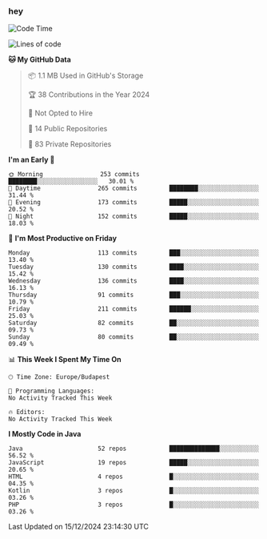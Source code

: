 ### hey

<!--START_SECTION:waka-->
![Code Time](http://img.shields.io/badge/Code%20Time-1%2C037%20hrs%202%20mins-blue)

![Lines of code](https://img.shields.io/badge/From%20Hello%20World%20I%27ve%20Written-1.1%20million%20lines%20of%20code-blue)

**🐱 My GitHub Data** 

> 📦 1.1 MB Used in GitHub's Storage 
 > 
> 🏆 38 Contributions in the Year 2024
 > 
> 🚫 Not Opted to Hire
 > 
> 📜 14 Public Repositories 
 > 
> 🔑 83 Private Repositories 
 > 
**I'm an Early 🐤** 

```text
🌞 Morning                253 commits         ████████░░░░░░░░░░░░░░░░░   30.01 % 
🌆 Daytime                265 commits         ████████░░░░░░░░░░░░░░░░░   31.44 % 
🌃 Evening                173 commits         █████░░░░░░░░░░░░░░░░░░░░   20.52 % 
🌙 Night                  152 commits         █████░░░░░░░░░░░░░░░░░░░░   18.03 % 
```
📅 **I'm Most Productive on Friday** 

```text
Monday                   113 commits         ███░░░░░░░░░░░░░░░░░░░░░░   13.40 % 
Tuesday                  130 commits         ████░░░░░░░░░░░░░░░░░░░░░   15.42 % 
Wednesday                136 commits         ████░░░░░░░░░░░░░░░░░░░░░   16.13 % 
Thursday                 91 commits          ███░░░░░░░░░░░░░░░░░░░░░░   10.79 % 
Friday                   211 commits         ██████░░░░░░░░░░░░░░░░░░░   25.03 % 
Saturday                 82 commits          ██░░░░░░░░░░░░░░░░░░░░░░░   09.73 % 
Sunday                   80 commits          ██░░░░░░░░░░░░░░░░░░░░░░░   09.49 % 
```


📊 **This Week I Spent My Time On** 

```text
🕑︎ Time Zone: Europe/Budapest

💬 Programming Languages: 
No Activity Tracked This Week

🔥 Editors: 
No Activity Tracked This Week
```

**I Mostly Code in Java** 

```text
Java                     52 repos            ██████████████░░░░░░░░░░░   56.52 % 
JavaScript               19 repos            █████░░░░░░░░░░░░░░░░░░░░   20.65 % 
HTML                     4 repos             █░░░░░░░░░░░░░░░░░░░░░░░░   04.35 % 
Kotlin                   3 repos             █░░░░░░░░░░░░░░░░░░░░░░░░   03.26 % 
PHP                      3 repos             █░░░░░░░░░░░░░░░░░░░░░░░░   03.26 % 
```




 Last Updated on 15/12/2024 23:14:30 UTC
<!--END_SECTION:waka-->
